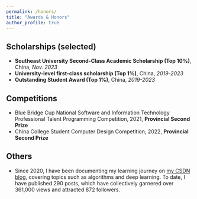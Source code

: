 ```yaml
---
permalink: /honors/
title: "Awards & Honors"
author_profile: true
---
```


## Scholarships (selected)

* **Southeast University Second-Class Academic Scholarship (Top 10%)**, China, *Nov. 2023*
* **University-level first-class scholarship (Top 1%)**, China, *2019-2023*
* **Outstanding Student Award (Top 1%)**, China, *2019-2023*

## Competitions


* Blue Bridge Cup National Software and Information Technology Professional Talent Programming Competition, 2021, **Provincial Second Prize**
* China College Student Computer Design Competition, 2022, **Provincial Second Prize**


## Others

* Since 2020, I have been documenting my learning journey on  [my CSDN blog](https://blog.csdn.net/weixin_47505105?spm=1010.2135.3001.10640), covering topics such as algorithms and deep learning. To date, I have published 290 posts, which have collectively garnered over 361,000 views and attracted 872 followers.
